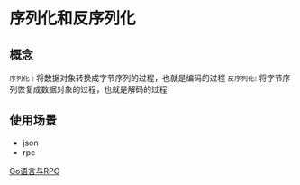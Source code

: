# 序列化和反序列化

## 概念

`序列化` : 将数据对象转换成字节序列的过程，也就是编码的过程
`反序列化`: 将字节序列恢复成数据对象的过程，也就是解码的过程

## 使用场景

- json
- rpc

[Go语言与RPC](https://www.jianshu.com/p/129ac7d26da3)
